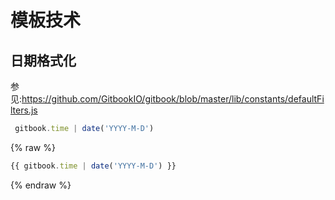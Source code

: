# 模板技术

## 日期格式化

参见:https://github.com/GitbookIO/gitbook/blob/master/lib/constants/defaultFilters.js

```js
 gitbook.time | date('YYYY-M-D') 
```

{% raw %}

```js
{{ gitbook.time | date('YYYY-M-D') }}
```

{% endraw %}

